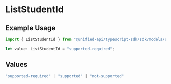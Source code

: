 # ListStudentId

## Example Usage

```typescript
import { ListStudentId } from "@unified-api/typescript-sdk/sdk/models/shared";

let value: ListStudentId = "supported-required";
```

## Values

```typescript
"supported-required" | "supported" | "not-supported"
```